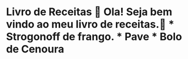 # Livro de Receitas 📖 Ola! Seja bem vindo ao meu livro de receitas.👏 * Strogonoff de frango. * Pave * Bolo de Cenoura